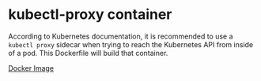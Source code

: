# kubectl-proxy container

According to Kubernetes documentation, it is recommended to use a `kubectl proxy` sidecar when trying to reach the Kubernetes API from inside of a pod. This Dockerfile will build that container.

[Docker Image](https://hub.docker.com/r/howlowck/kubectl-proxy)
